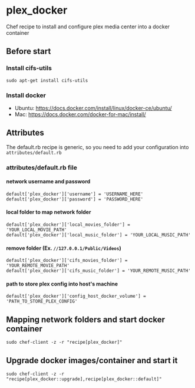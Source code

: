 # plex_docker

Chef recipe to install and configure plex media center into a
docker container

## Before start

### Install cifs-utils
```
sudo apt-get install cifs-utils
```

### Install docker

* Ubuntu: https://docs.docker.com/install/linux/docker-ce/ubuntu/
* Mac: https://docs.docker.com/docker-for-mac/install/

## Attributes

The default.rb recipe is generic, so you need to add your configuration
into `attributes/default.rb`

### attributes/default.rb file

#### network username and password
```
default['plex_docker']['username'] = 'USERNAME_HERE'
default['plex_docker']['password'] = 'PASSWORD_HERE'
```
#### local folder to map network folder
```
default['plex_docker']['local_movies_folder'] = 'YOUR_LOCAL_MOVIE_PATH'
default['plex_docker']['local_music_folder'] = 'YOUR_LOCAL_MUSIC_PATH'
```
#### remove folder (Ex. `//127.0.0.1/Public/Videos`)
```
default['plex_docker']['cifs_movies_folder'] = 'YOUR_REMOTE_MOVIE_PATH'
default['plex_docker']['cifs_music_folder'] = 'YOUR_REMOTE_MUSIC_PATH'
```
#### path to store plex config into host's machine
```
default['plex_docker']['config_host_docker_volume'] = 'PATH_TO_STORE_PLEX_CONFIG'
```

## Mapping network folders and start docker container
```
sudo chef-client -z -r "recipe[plex_docker]"
```

## Upgrade docker images/container and start it
```
sudo chef-client -z -r "recipe[plex_docker::upgrade],recipe[plex_docker::default]"
```
